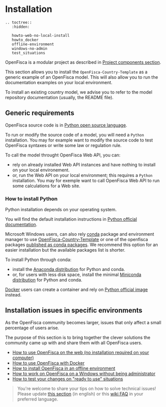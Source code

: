# <i class="fas fa-cogs"></i> Installation

```eval_rst
.. toctree::
   :hidden:

   howto-web-no-local-install
   howto_docker
   offline-environment
   windows-no-admin
   test_situations
```

OpenFisca is a modular project as described in [Project components section](./../projectcomponents.md).

This section allows you to install the `OpenFisca-Country-Template` as a generic example of an OpenFisca model. This will also allow you to run the documentation examples on your local environment.

To install an existing country model, we advise you to refer to the model repository documentation (usually, the README file). 

## Generic requirements

OpenFisca source code is in [Python open source language](https://www.python.org/).

To run or modify the source code of a model, you will need a `Python` installation.
You may for example want to modify the source code to test OpenFisca syntaxes or write some law or regulation rule.  

To call the model throught OpenFisca Web API, you can:
* rely on already installed Web API instances and have nothing to install on your local environement.
* or, run the Web API on your local environment; this requires a `Python` installation.
You may for exemple want to call OpenFisca Web API to run some calculations for a Web site.

### How to install Python

Python installation depends on your operating system.

You will find the default installation instructions in [Python official documentation](https://www.python.org/downloads/).

Microsoft Windows users, can also rely [conda](https://docs.conda.io/en/latest/) package and environment manager to use [OpenFisca-Country-Template](https://anaconda.org/search?q=openfisca-country-template) or one of the openfisca packages [published as conda packages](https://anaconda.org/search?q=openfisca).
We recommend this option for an easier installation but the available packages list is shorter.

To install Python through conda: 
* install the [Anaconda distribution](https://anaconda.org) for Python and conda.
* or, for users with less disk space, install the minimal [Miniconda distribution](https://docs.conda.io/en/latest/miniconda.html) for Python and conda.


[Docker](https://www.docker.com) users can create a container and rely on [Python official image](https://hub.docker.com/_/python) instead.


## Installation issues in specific environments

As the OpenFisca community becomes larger, issues that only affect a small percentage of users arise.

The purpose of this section is to bring together the clever solutions the community came up with and share them with all OpenFisca users.

- [How to use OpenFisca on the web (no installation required on your computer)](./howto-web-no-local-install.md)
- [How to use OpenFisca with Docker](./howto_docker.md)
- [How to install OpenFisca in an offline environment](./offline-environment.md)
- [How to work on OpenFisca on a Windows without being administrator](./windows-no-admin.md)
- [How to test your changes on "ready to use" situations](./test_situations.md)

> You're welcome to share your tips on how to solve technical issues! Please update [this section](https://github.com/openfisca/openfisca-doc/edit/master/recipes.md) (in english) or this [wiki FAQ](https://github.com/openfisca/tutorial/wiki) in your preferred language.
